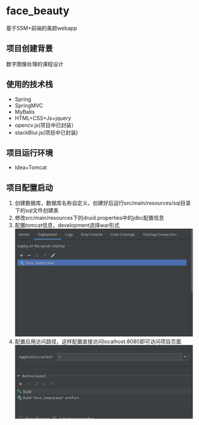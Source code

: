 # face_beauty
基于SSM+前端的美颜webapp
## 项目创建背景
数字图像处理的课程设计
## 使用的技术栈
- Spring
- SpringMVC
- MyBatis
- HTML+CSS+Js+jquery
- opencv.js(项目中已封装）
- stackBlur.js(项目中已封装)
## 项目运行环境
- Idea+Tomcat
## 项目配置启动
1. 创建数据库，数据库名称自定义，创建好后运行src/main/resources/sql目录下的sql文件创建表
2. 修改src/main/resources下的druid.properties中的jdbc配置信息
3. 配置tomcat信息，development选择war形式
![img](img/img.png)
4. 配置应用访问路径，这样配置直接访问localhost:8080即可访问项目页面
![img](img/img2.png)
